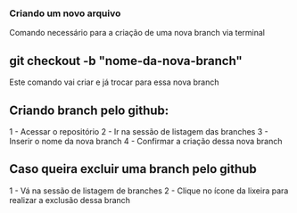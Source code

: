 ### Criando um novo arquivo

Comando necessário para a criação de uma nova branch via terminal

## git checkout -b "nome-da-nova-branch"

Este comando vai criar e já trocar para essa nova branch

## Criando branch pelo github:
1 - Acessar o repositório
2 - Ir na sessão de listagem das branches
3 - Inserir o nome da nova branch
4 - Confirmar a criação dessa nova branch

## Caso queira excluir uma branch pelo github
1 - Vá na sessão de listagem de branches
2 - Clique no ícone da lixeira para realizar a exclusão dessa branch
